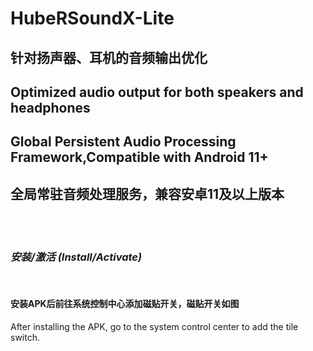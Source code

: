 # HubeRSoundX-Lite
## 针对扬声器、耳机的音频输出优化<br>
## Optimized audio output for both speakers and headphones
## Global Persistent Audio Processing Framework,Compatible with Android 11+<br>
## 全局常驻音频处理服务，兼容安卓11及以上版本
<br>
<br>

### _安装/激活 (Install/Activate)_
<br>

#### 安装APK后前往系统控制中心添加磁贴开关，磁贴开关如图
After installing the APK, go to the system control center to add the tile switch.
